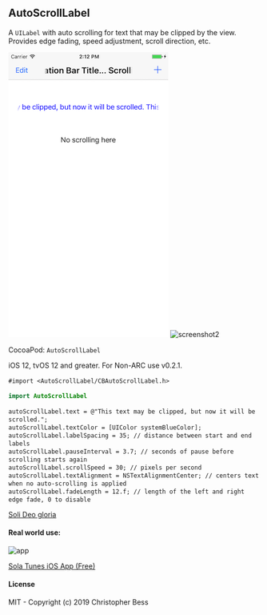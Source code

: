 ## AutoScrollLabel

A `UILabel` with auto scrolling for text that may be clipped by the view. Provides edge fading, speed adjustment, scroll direction, etc.  

![screenshot](https://github.com/cbess/AutoScrollLabel/raw/master/AutoScrollLabelDemo/screenshot.png)
![screenshot2](https://github.com/cbess/AutoScrollLabel/raw/master/AutoScrollLabelDemo/screenshot2.png)

CocoaPod: `AutoScrollLabel`

iOS 12, tvOS 12 and greater. For Non-ARC use v0.2.1.

```objc
#import <AutoScrollLabel/CBAutoScrollLabel.h>
```

```swift
import AutoScrollLabel
```
    
```objc
autoScrollLabel.text = @"This text may be clipped, but now it will be scrolled.";
autoScrollLabel.textColor = [UIColor systemBlueColor];
autoScrollLabel.labelSpacing = 35; // distance between start and end labels
autoScrollLabel.pauseInterval = 3.7; // seconds of pause before scrolling starts again
autoScrollLabel.scrollSpeed = 30; // pixels per second
autoScrollLabel.textAlignment = NSTextAlignmentCenter; // centers text when no auto-scrolling is applied
autoScrollLabel.fadeLength = 12.f; // length of the left and right edge fade, 0 to disable
```

[Soli Deo gloria](https://perfectGod.com)

#### Real world use:

![app](http://static.solatunes.com//images/app/app-stage.jpg)

[Sola Tunes iOS App (Free)](https://itunes.apple.com/us/app/sola-tunes-free-music-for-all/id554537542?mt=8)

#### License

MIT - Copyright (c) 2019 Christopher Bess
